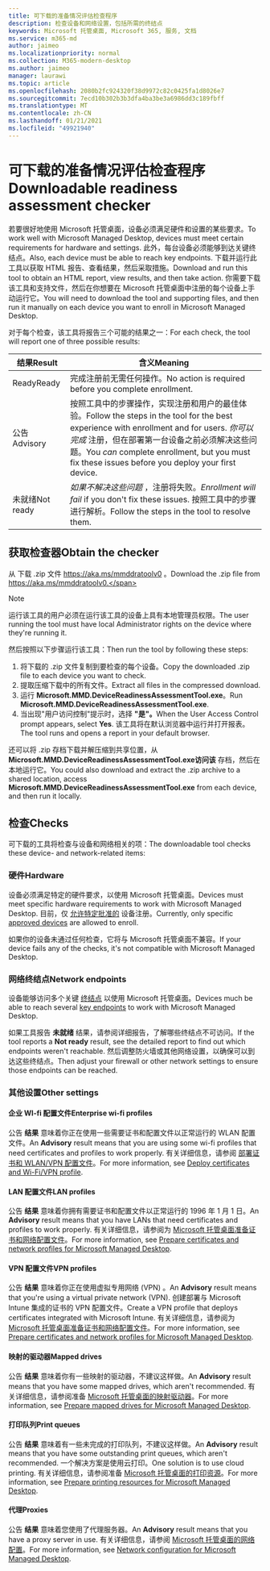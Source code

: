 ```yaml
---
title: 可下载的准备情况评估检查程序
description: 检查设备和网络设置，包括所需的终结点
keywords: Microsoft 托管桌面, Microsoft 365, 服务, 文档
ms.service: m365-md
author: jaimeo
ms.localizationpriority: normal
ms.collection: M365-modern-desktop
ms.author: jaimeo
manager: laurawi
ms.topic: article
ms.openlocfilehash: 2080b2fc924320f38d9972c82c0425fa1d8026e7
ms.sourcegitcommit: 7ecd10b302b3b3dfa4ba3be3a6986dd3c189fbff
ms.translationtype: MT
ms.contentlocale: zh-CN
ms.lasthandoff: 01/21/2021
ms.locfileid: "49921940"
---
```

# <a name="downloadable-readiness-assessment-checker"></a><span data-ttu-id="72578-104">可下载的准备情况评估检查程序</span><span class="sxs-lookup"><span data-stu-id="72578-104">Downloadable readiness assessment checker</span></span>

<span data-ttu-id="72578-105">若要很好地使用 Microsoft 托管桌面，设备必须满足硬件和设置的某些要求。</span><span class="sxs-lookup"><span data-stu-id="72578-105">To work well with Microsoft Managed Desktop, devices must meet certain requirements for hardware and settings.</span></span> <span data-ttu-id="72578-106">此外，每台设备必须能够到达关键终结点。</span><span class="sxs-lookup"><span data-stu-id="72578-106">Also, each device must be able to reach key endpoints.</span></span> <span data-ttu-id="72578-107">下载并运行此工具以获取 HTML 报告、查看结果，然后采取措施。</span><span class="sxs-lookup"><span data-stu-id="72578-107">Download and run this tool to obtain an HTML report, view results, and then take action.</span></span> <span data-ttu-id="72578-108">你需要下载该工具和支持文件，然后在你想要在 Microsoft 托管桌面中注册的每个设备上手动运行它。</span><span class="sxs-lookup"><span data-stu-id="72578-108">You will need to download the tool and supporting files, and then run it manually on each device you want to enroll in Microsoft Managed Desktop.</span></span>

<span data-ttu-id="72578-109">对于每个检查，该工具将报告三个可能的结果之一：</span><span class="sxs-lookup"><span data-stu-id="72578-109">For each check, the tool will report one of three possible results:</span></span>


|<span data-ttu-id="72578-110">结果</span><span class="sxs-lookup"><span data-stu-id="72578-110">Result</span></span>  |<span data-ttu-id="72578-111">含义</span><span class="sxs-lookup"><span data-stu-id="72578-111">Meaning</span></span>  |
|---------|---------|
|<span data-ttu-id="72578-112">Ready</span><span class="sxs-lookup"><span data-stu-id="72578-112">Ready</span></span>     | <span data-ttu-id="72578-113">完成注册前无需任何操作。</span><span class="sxs-lookup"><span data-stu-id="72578-113">No action is required before you complete enrollment.</span></span>        |
|<span data-ttu-id="72578-114">公告</span><span class="sxs-lookup"><span data-stu-id="72578-114">Advisory</span></span>    | <span data-ttu-id="72578-115">按照工具中的步骤操作，实现注册和用户的最佳体验。</span><span class="sxs-lookup"><span data-stu-id="72578-115">Follow the steps in the tool for the best experience with enrollment and for users.</span></span> <span data-ttu-id="72578-116">*你可以完成* 注册，但在部署第一台设备之前必须解决这些问题。</span><span class="sxs-lookup"><span data-stu-id="72578-116">You *can* complete enrollment, but you must fix these issues before you deploy your first device.</span></span>        |
|<span data-ttu-id="72578-117">未就绪</span><span class="sxs-lookup"><span data-stu-id="72578-117">Not ready</span></span> | <span data-ttu-id="72578-118">*如果不解决这些问题* ，注册将失败。</span><span class="sxs-lookup"><span data-stu-id="72578-118">*Enrollment will fail* if you don't fix these issues.</span></span> <span data-ttu-id="72578-119">按照工具中的步骤进行解析。</span><span class="sxs-lookup"><span data-stu-id="72578-119">Follow the steps in the tool to resolve them.</span></span>        |

## <a name="obtain-the-checker"></a><span data-ttu-id="72578-120">获取检查器</span><span class="sxs-lookup"><span data-stu-id="72578-120">Obtain the checker</span></span>

<span data-ttu-id="72578-121">从 下载 .zip 文件 https://aka.ms/mmddratoolv0 。</span><span class="sxs-lookup"><span data-stu-id="72578-121">Download the .zip file from https://aka.ms/mmddratoolv0.</span></span>

> [!NOTE]
> <span data-ttu-id="72578-122">运行该工具的用户必须在运行该工具的设备上具有本地管理员权限。</span><span class="sxs-lookup"><span data-stu-id="72578-122">The user running the tool must have local Administrator rights on the device where they're running it.</span></span>

 <span data-ttu-id="72578-123">然后按照以下步骤运行该工具：</span><span class="sxs-lookup"><span data-stu-id="72578-123">Then run the tool by following these steps:</span></span>

1. <span data-ttu-id="72578-124">将下载的 .zip 文件复制到要检查的每个设备。</span><span class="sxs-lookup"><span data-stu-id="72578-124">Copy the downloaded .zip file to each device you want to check.</span></span>
2. <span data-ttu-id="72578-125">提取压缩下载中的所有文件。</span><span class="sxs-lookup"><span data-stu-id="72578-125">Extract all files in the compressed download.</span></span>
3. <span data-ttu-id="72578-126">运行 **Microsoft.MMD.DeviceReadinessAssessmentTool.exe**。</span><span class="sxs-lookup"><span data-stu-id="72578-126">Run **Microsoft.MMD.DeviceReadinessAssessmentTool.exe**.</span></span>
4. <span data-ttu-id="72578-127">当出现"用户访问控制"提示时，选择 **"是"。**</span><span class="sxs-lookup"><span data-stu-id="72578-127">When the User Access Control prompt appears, select **Yes**.</span></span> <span data-ttu-id="72578-128">该工具将在默认浏览器中运行并打开报表。</span><span class="sxs-lookup"><span data-stu-id="72578-128">The tool runs and opens a report in your default browser.</span></span>

<span data-ttu-id="72578-129">还可以将 .zip 存档下载并解压缩到共享位置，从 **Microsoft.MMD.DeviceReadinessAssessmentTool.exe访问该** 存档，然后在本地运行它。</span><span class="sxs-lookup"><span data-stu-id="72578-129">You could also download and extract the .zip archive to a shared location, access **Microsoft.MMD.DeviceReadinessAssessmentTool.exe** from each device, and then run it locally.</span></span>


## <a name="checks"></a><span data-ttu-id="72578-130">检查</span><span class="sxs-lookup"><span data-stu-id="72578-130">Checks</span></span>

<span data-ttu-id="72578-131">可下载的工具将检查与设备和网络相关的项：</span><span class="sxs-lookup"><span data-stu-id="72578-131">The downloadable tool checks these device- and network-related items:</span></span>

### <a name="hardware"></a><span data-ttu-id="72578-132">硬件</span><span class="sxs-lookup"><span data-stu-id="72578-132">Hardware</span></span>

<span data-ttu-id="72578-133">设备必须满足特定的硬件要求，以使用 Microsoft 托管桌面。</span><span class="sxs-lookup"><span data-stu-id="72578-133">Devices must meet specific hardware requirements to work with Microsoft Managed Desktop.</span></span> <span data-ttu-id="72578-134">目前，仅 [允许特定批准的](../service-description/device-list.md) 设备注册。</span><span class="sxs-lookup"><span data-stu-id="72578-134">Currently, only specific [approved devices](../service-description/device-list.md) are allowed to enroll.</span></span> 

<span data-ttu-id="72578-135">如果你的设备未通过任何检查，它将与 Microsoft 托管桌面不兼容。</span><span class="sxs-lookup"><span data-stu-id="72578-135">If your device fails any of the checks, it's not compatible with Microsoft Managed Desktop.</span></span>

### <a name="network-endpoints"></a><span data-ttu-id="72578-136">网络终结点</span><span class="sxs-lookup"><span data-stu-id="72578-136">Network endpoints</span></span>

<span data-ttu-id="72578-137">设备能够访问多个关键 [终结点](network.md) 以使用 Microsoft 托管桌面。</span><span class="sxs-lookup"><span data-stu-id="72578-137">Devices much be able to reach several [key endpoints](network.md) to work with Microsoft Managed Desktop.</span></span>

<span data-ttu-id="72578-138">如果工具报告 **未就绪** 结果，请参阅详细报告，了解哪些终结点不可访问。</span><span class="sxs-lookup"><span data-stu-id="72578-138">If the tool reports a **Not ready** result, see the detailed report to find out which endpoints weren't reachable.</span></span> <span data-ttu-id="72578-139">然后调整防火墙或其他网络设置，以确保可以到达这些终结点。</span><span class="sxs-lookup"><span data-stu-id="72578-139">Then adjust your firewall or other network settings to ensure those endpoints can be reached.</span></span>

### <a name="other-settings"></a><span data-ttu-id="72578-140">其他设置</span><span class="sxs-lookup"><span data-stu-id="72578-140">Other settings</span></span>

#### <a name="enterprise-wi-fi-profiles"></a><span data-ttu-id="72578-141">企业 WI-fi 配置文件</span><span class="sxs-lookup"><span data-stu-id="72578-141">Enterprise wi-fi profiles</span></span>

<span data-ttu-id="72578-142">公告 **结果** 意味着你正在使用一些需要证书和配置文件以正常运行的 WLAN 配置文件。</span><span class="sxs-lookup"><span data-stu-id="72578-142">An **Advisory** result means that you are using some wi-fi profiles that need certificates and profiles to work properly.</span></span> <span data-ttu-id="72578-143">有关详细信息，请参阅 [部署证书和 WLAN/VPN 配置文件](certs-wifi-lan.md#deploy-certificates-and-wi-fivpn-profile)。</span><span class="sxs-lookup"><span data-stu-id="72578-143">For more information, see [Deploy certificates and Wi-Fi/VPN profile](certs-wifi-lan.md#deploy-certificates-and-wi-fivpn-profile).</span></span>

#### <a name="lan-profiles"></a><span data-ttu-id="72578-144">LAN 配置文件</span><span class="sxs-lookup"><span data-stu-id="72578-144">LAN profiles</span></span>

<span data-ttu-id="72578-145">公告 **结果** 意味着你拥有需要证书和配置文件以正常运行的 1996 年 1 月 1 日。</span><span class="sxs-lookup"><span data-stu-id="72578-145">An **Advisory** result means that you have LANs that need certificates and profiles to work properly.</span></span> <span data-ttu-id="72578-146">有关详细信息，请参阅为 [Microsoft 托管桌面准备证书和网络配置文件](certs-wifi-lan.md)。</span><span class="sxs-lookup"><span data-stu-id="72578-146">For more information, see [Prepare certificates and network profiles for Microsoft Managed Desktop](certs-wifi-lan.md).</span></span>

#### <a name="vpn-profiles"></a><span data-ttu-id="72578-147">VPN 配置文件</span><span class="sxs-lookup"><span data-stu-id="72578-147">VPN profiles</span></span>

<span data-ttu-id="72578-148">公告 **结果** 意味着你正在使用虚拟专用网络 (VPN) 。</span><span class="sxs-lookup"><span data-stu-id="72578-148">An **Advisory** result means that you're using a virtual private network (VPN).</span></span> <span data-ttu-id="72578-149">创建部署与 Microsoft Intune 集成的证书的 VPN 配置文件。</span><span class="sxs-lookup"><span data-stu-id="72578-149">Create a VPN profile that deploys certificates integrated with Microsoft Intune.</span></span> <span data-ttu-id="72578-150">有关详细信息，请参阅为 [Microsoft 托管桌面准备证书和网络配置文件](certs-wifi-lan.md)。</span><span class="sxs-lookup"><span data-stu-id="72578-150">For more information, see [Prepare certificates and network profiles for Microsoft Managed Desktop](certs-wifi-lan.md).</span></span>

#### <a name="mapped-drives"></a><span data-ttu-id="72578-151">映射的驱动器</span><span class="sxs-lookup"><span data-stu-id="72578-151">Mapped drives</span></span>

<span data-ttu-id="72578-152">公告 **结果** 意味着你有一些映射的驱动器，不建议这样做。</span><span class="sxs-lookup"><span data-stu-id="72578-152">An **Advisory** result means that you have some mapped drives, which aren't recommended.</span></span> <span data-ttu-id="72578-153">有关详细信息，请参阅准备 [Microsoft 托管桌面的映射驱动器](mapped-drives.md)。</span><span class="sxs-lookup"><span data-stu-id="72578-153">For more information, see [Prepare mapped drives for Microsoft Managed Desktop](mapped-drives.md).</span></span>

#### <a name="print-queues"></a><span data-ttu-id="72578-154">打印队列</span><span class="sxs-lookup"><span data-stu-id="72578-154">Print queues</span></span>

<span data-ttu-id="72578-155">公告 **结果** 意味着有一些未完成的打印队列，不建议这样做。</span><span class="sxs-lookup"><span data-stu-id="72578-155">An **Advisory** result means that you have some outstanding print queues, which aren't recommended.</span></span> <span data-ttu-id="72578-156">一个解决方案是使用云打印。</span><span class="sxs-lookup"><span data-stu-id="72578-156">One solution is to use cloud printing.</span></span> <span data-ttu-id="72578-157">有关详细信息，请参阅准备 [Microsoft 托管桌面的打印资源](printing.md)。</span><span class="sxs-lookup"><span data-stu-id="72578-157">For more information, see [Prepare printing resources for Microsoft Managed Desktop](printing.md).</span></span>

#### <a name="proxies"></a><span data-ttu-id="72578-158">代理</span><span class="sxs-lookup"><span data-stu-id="72578-158">Proxies</span></span>

<span data-ttu-id="72578-159">公告 **结果** 意味着您使用了代理服务器。</span><span class="sxs-lookup"><span data-stu-id="72578-159">An **Advisory** result means that you have a proxy server in use.</span></span> <span data-ttu-id="72578-160">有关详细信息，请参阅 [Microsoft 托管桌面的网络配置](network.md)。</span><span class="sxs-lookup"><span data-stu-id="72578-160">For more information, see [Network configuration for Microsoft Managed Desktop](network.md).</span></span>

